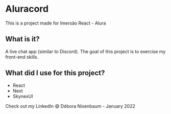 # Aluracord

This is a project made for Imersão React - Alura

## What is it?

A live chat app (similar to Discord). The goal of this project is to exercise my front-end skills.

## What did I use for this project?
- React
- Next
- SkynexUI

Check out my LinkedIn 😄 
Débora Nisenbaum - January 2022
